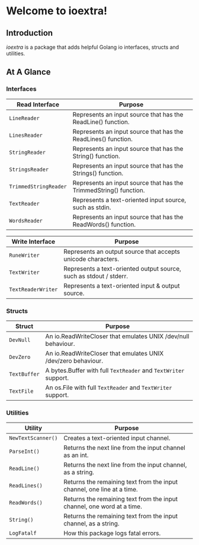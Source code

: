 # Welcome to ioextra!

## Introduction

_ioextra_ is a package that adds helpful Golang io interfaces, structs and utilities.

## At A Glance

### Interfaces

Read Interface        | Purpose
----------------------|---------
`LineReader`          | Represents an input source that has the ReadLine() function.
`LinesReader`         | Represents an input source that has the ReadLines() function.
`StringReader`        | Represents an input source that has the String() function.
`StringsReader`       | Represents an input source that has the Strings() function.
`TrimmedStringReader` | Represents an input source that has the TrimmedString() function.
`TextReader`          | Represents a text-oriented input source, such as stdin.
`WordsReader`         | Represents an input source that has the ReadWords() function.

Write Interface    | Purpose
-------------------|---------
`RuneWriter`       | Represents an output source that accepts unicode characters.
`TextWriter`       | Represents a text-oriented output source, such as stdout / stderr.
`TextReaderWriter` | Represents a text-oriented input & output source.

### Structs

Struct       | Purpose
-------------|--------
`DevNull`    | An io.ReadWriteCloser that emulates UNIX /dev/null behaviour.
`DevZero`    | An io.ReadWriteCloser that emulates UNIX /dev/zero behaviour.
`TextBuffer` | A bytes.Buffer with full `TextReader` and `TextWriter` support.
`TextFile`   | An os.File with full `TextReader` and `TextWriter` support.

### Utilities

Utility            | Purpose
-------------------|--------
`NewTextScanner()` | Creates a text-oriented input channel.
`ParseInt()`       | Returns the next line from the input channel as an int.
`ReadLine()`       | Returns the next line from the input channel, as a string.
`ReadLines()`      | Returns the remaining text from the input channel, one line at a time.
`ReadWords()`      | Returns the remaining text from the input channel, one word at a time.
`String()`         | Returns the remaining text from the input channel, as a string.
`LogFatalf`        | How this package logs fatal errors.